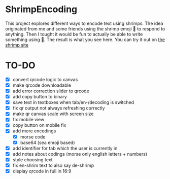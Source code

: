 # ShrimpEncoding
This project explores different ways to encode text using shrimps.
The idea originated from me and some friends using the shrimp emoji 🦐 to respond to anything.
Then I tought it would be fun to actually be able to write something using 🦐.
The result is what you see here.
You can try it out on [the shrimp site](https://shrimp.lynaris.de)



# TO-DO

- [x] convert qrcode logic to canvas 
- [x] make qrcode downloadable
- [x] add error correction slider to qrcode
- [x] add copy button to binary
- [x] save text in textboxes when tab/en-/decoding is switched
- [x] fix qr output not always refreshing correctly
- [x] make qr canvas scale with screen size
- [x] fix mobile view
- [x] copy button on mobile fix
- [x] add more encodings
  - [x] morse code
  - [x] base64 (sea emoji based)
- [x] add identifier for tab which the user is currently in
- [x] add notes about codings (morse only english letters + numbers)
- [x] style choosing text
- [x] fix en-shrim text to also say de-shrimp
- [x] display qrcode in full in 16:9